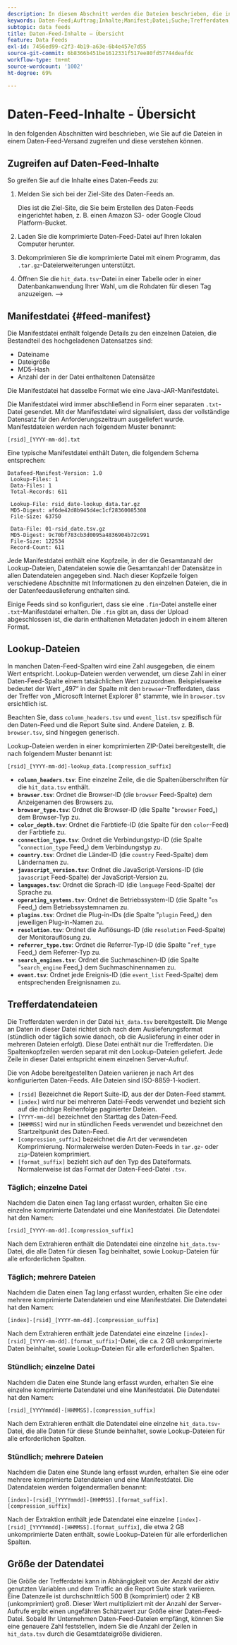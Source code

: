 ```yaml
---
description: In diesem Abschnitt werden die Dateien beschrieben, die in einer Daten-Feed-Bereitstellung enthalten sind.
keywords: Daten-Feed;Auftrag;Inhalte;Manifest;Datei;Suche;Trefferdaten;Bereitstellungsinhalte
subtopic: data feeds
title: Daten-Feed-Inhalte – Übersicht
feature: Data Feeds
exl-id: 7456ed99-c2f3-4b19-a63e-6b4e457e7d55
source-git-commit: 6b8366b451be1612331f517ee80fd57744deafdc
workflow-type: tm+mt
source-wordcount: '1002'
ht-degree: 69%

---
```


# Daten-Feed-Inhalte - Übersicht

In den folgenden Abschnitten wird beschrieben, wie Sie auf die Dateien in einem Daten-Feed-Versand zugreifen und diese verstehen können.

## Zugreifen auf Daten-Feed-Inhalte

So greifen Sie auf die Inhalte eines Daten-Feeds zu:

1. Melden Sie sich bei der Ziel-Site des Daten-Feeds an.

   Dies ist die Ziel-Site, die Sie beim Erstellen des Daten-Feeds eingerichtet haben, z. B. einen Amazon S3- oder Google Cloud Platform-Bucket.

1. Laden Sie die komprimierte Daten-Feed-Datei auf Ihren lokalen Computer herunter.

1. Dekomprimieren Sie die komprimierte Datei mit einem Programm, das `.tar.gz`-Dateierweiterungen unterstützt.

1. Öffnen Sie die `hit_data.tsv`-Datei in einer Tabelle oder in einer Datenbankanwendung Ihrer Wahl, um die Rohdaten für diesen Tag anzuzeigen. —>

## Manifestdatei {#feed-manifest}

Die Manifestdatei enthält folgende Details zu den einzelnen Dateien, die Bestandteil des hochgeladenen Datensatzes sind:

* Dateiname
* Dateigröße
* MD5-Hash
* Anzahl der in der Datei enthaltenen Datensätze

Die Manifestdatei hat dasselbe Format wie eine Java-JAR-Manifestdatei.

Die Manifestdatei wird immer abschließend in Form einer separaten `.txt`-Datei gesendet. Mit der Manifestdatei wird signalisiert, dass der vollständige Datensatz für den Anforderungszeitraum ausgeliefert wurde. Manifestdateien werden nach folgendem Muster benannt:

```text
[rsid]_[YYYY-mm-dd].txt
```

Eine typische Manifestdatei enthält Daten, die folgendem Schema entsprechen:

```text
Datafeed-Manifest-Version: 1.0
 Lookup-Files: 1
 Data-Files: 1
 Total-Records: 611

 Lookup-File: rsid_date-lookup_data.tar.gz
 MD5-Digest: af6de42d8b945d4ec1cf28360085308
 File-Size: 63750

 Data-File: 01-rsid_date.tsv.gz
 MD5-Digest: 9c70bf783cb3d0095a4836904b72c991
 File-Size: 122534
 Record-Count: 611
```

Jede Manifestdatei enthält eine Kopfzeile, in der die Gesamtanzahl der Lookup-Dateien, Datendateien sowie die Gesamtanzahl der Datensätze in allen Datendateien angegeben sind. Nach dieser Kopfzeile folgen verschiedene Abschnitte mit Informationen zu den einzelnen Dateien, die in der Datenfeedauslieferung enthalten sind.

Einige Feeds sind so konfiguriert, dass sie eine `.fin`-Datei anstelle einer `.txt`-Manifestdatei erhalten. Die `.fin` gibt an, dass der Upload abgeschlossen ist, die darin enthaltenen Metadaten jedoch in einem älteren Format.

## Lookup-Dateien

In manchen Daten-Feed-Spalten wird eine Zahl ausgegeben, die einem Wert entspricht. Lookup-Dateien werden verwendet, um diese Zahl in einer Daten-Feed-Spalte einem tatsächlichen Wert zuzuordnen. Beispielsweise bedeutet der Wert „497“ in der Spalte mit den `browser`-Trefferdaten, dass der Treffer von „Microsoft Internet Explorer 8“ stammte, wie in `browser.tsv` ersichtlich ist.

Beachten Sie, dass `column_headers.tsv` und `event_list.tsv` spezifisch für den Daten-Feed und die Report Suite sind. Andere Dateien, z. B. `browser.tsv`, sind hingegen generisch.

Lookup-Dateien werden in einer komprimierten ZIP-Datei bereitgestellt, die nach folgendem Muster benannt ist:

```text
[rsid]_[YYYY-mm-dd]-lookup_data.[compression_suffix]
```

* **`column_headers.tsv`**: Eine einzelne Zeile, die die Spaltenüberschriften für die `hit_data.tsv` enthält.
* **`browser.tsv`**: Ordnet die Browser-ID (die `browser` Feed-Spalte) dem Anzeigenamen des Browsers zu.
* **`browser_type.tsv`**: Ordnet die Browser-ID (die Spalte &quot;`browser` Feed„) dem Browser-Typ zu.
* **`color_depth.tsv`**: Ordnet die Farbtiefe-ID (die Spalte für den `color`-Feed) der Farbtiefe zu.
* **`connection_type.tsv`**: Ordnet die Verbindungstyp-ID (die Spalte &quot;`connection_type` Feed„) dem Verbindungstyp zu.
* **`country.tsv`**: Ordnet die Länder-ID (die `country` Feed-Spalte) dem Ländernamen zu.
* **`javascript_version.tsv`**: Ordnet die JavaScript-Versions-ID (die `javascript` Feed-Spalte) der JavaScript-Version zu.
* **`languages.tsv`**: Ordnet die Sprach-ID (die `language` Feed-Spalte) der Sprache zu.
* **`operating_systems.tsv`**: Ordnet die Betriebssystem-ID (die Spalte &quot;`os` Feed„) dem Betriebssystemnamen zu.
* **`plugins.tsv`**: Ordnet die Plug-in-IDs (die Spalte &quot;`plugin` Feed„) den jeweiligen Plug-in-Namen zu.
* **`resolution.tsv`**: Ordnet die Auflösungs-ID (die `resolution` Feed-Spalte) der Monitorauflösung zu.
* **`referrer_type.tsv`**: Ordnet die Referrer-Typ-ID (die Spalte &quot;`ref_type` Feed„) dem Referrer-Typ zu.
* **`search_engines.tsv`**: Ordnet die Suchmaschinen-ID (die Spalte &quot;`search_engine` Feed„) dem Suchmaschinennamen zu.
* **`event.tsv`**: Ordnet jede Ereignis-ID (die `event_list` Feed-Spalte) dem entsprechenden Ereignisnamen zu.

## Trefferdatendateien

Die Trefferdaten werden in der Datei `hit_data.tsv` bereitgestellt. Die Menge an Daten in dieser Datei richtet sich nach dem Auslieferungsformat (stündlich oder täglich sowie danach, ob die Auslieferung in einer oder in mehreren Dateien erfolgt). Diese Datei enthält nur die Trefferdaten. Die Spaltenkopfzeilen werden separat mit den Lookup-Dateien geliefert. Jede Zeile in dieser Datei entspricht einem einzelnen Server-Aufruf.

Die von Adobe bereitgestellten Dateien variieren je nach Art des konfigurierten Daten-Feeds. Alle Dateien sind ISO-8859-1-kodiert.

* `[rsid]` Bezeichnet die Report Suite-ID, aus der der Daten-Feed stammt.
* `[index]` wird nur bei mehreren Datei-Feeds verwendet und bezieht sich auf die richtige Reihenfolge paginierter Dateien.
* `[YYYY-mm-dd]` bezeichnet den Starttag des Daten-Feed.
* `[HHMMSS]` wird nur in stündlichen Feeds verwendet und bezeichnet den Startzeitpunkt des Daten-Feed.
* `[compression_suffix]` bezeichnet die Art der verwendeten Komprimierung. Normalerweise werden Daten-Feeds in `tar.gz`- oder `zip`-Dateien komprimiert.
* `[format_suffix]` bezieht sich auf den Typ des Dateiformats. Normalerweise ist das Format der Daten-Feed-Datei `.tsv`.

### Täglich; einzelne Datei

Nachdem die Daten einen Tag lang erfasst wurden, erhalten Sie eine einzelne komprimierte Datendatei und eine Manifestdatei. Die Datendatei hat den Namen:

`[rsid]_[YYYY-mm-dd].[compression_suffix]`

Nach dem Extrahieren enthält die Datendatei eine einzelne `hit_data.tsv`-Datei, die alle Daten für diesen Tag beinhaltet, sowie Lookup-Dateien für alle erforderlichen Spalten.

### Täglich; mehrere Dateien

Nachdem die Daten einen Tag lang erfasst wurden, erhalten Sie eine oder mehrere komprimierte Datendateien und eine Manifestdatei. Die Datendatei hat den Namen:

`[index]-[rsid]_[YYYY-mm-dd].[compression_suffix]`

Nach dem Extrahieren enthält jede Datendatei eine einzelne `[index]-[rsid]_[YYYY-mm-dd].[format_suffix]`-Datei, die ca. 2 GB unkomprimierte Daten beinhaltet, sowie Lookup-Dateien für alle erforderlichen Spalten.

### Stündlich; einzelne Datei

Nachdem die Daten eine Stunde lang erfasst wurden, erhalten Sie eine einzelne komprimierte Datendatei und eine Manifestdatei. Die Datendatei hat den Namen:

`[rsid]_[YYYYmmdd]-[HHMMSS].[compression_suffix]`

Nach dem Extrahieren enthält die Datendatei eine einzelne `hit_data.tsv`-Datei, die alle Daten für diese Stunde beinhaltet, sowie Lookup-Dateien für alle erforderlichen Spalten.

### Stündlich; mehrere Dateien

Nachdem die Daten eine Stunde lang erfasst wurden, erhalten Sie eine oder mehrere komprimierte Datendateien und eine Manifestdatei. Die Datendateien werden folgendermaßen benannt:

`[index]-[rsid]_[YYYYmmdd]-[HHMMSS].[format_suffix].[compression_suffix]`

Nach der Extraktion enthält jede Datendatei eine einzelne `[index]-[rsid]_[YYYYmmdd]-[HHMMSS].[format_suffix]`, die etwa 2 GB unkomprimierte Daten enthält, sowie Lookup-Dateien für alle erforderlichen Spalten.

## Größe der Datendatei

Die Größe der Trefferdatei kann in Abhängigkeit von der Anzahl der aktiv genutzten Variablen und dem Traffic an die Report Suite stark variieren. Eine Datenzeile ist durchschnittlich 500 B (komprimiert) oder 2 KB (unkomprimiert) groß. Dieser Wert multipliziert mit der Anzahl der Server-Aufrufe ergibt einen ungefähren Schätzwert zur Größe einer Daten-Feed-Datei. Sobald Ihr Unternehmen Daten-Feed-Dateien empfängt, können Sie eine genauere Zahl feststellen, indem Sie die Anzahl der Zeilen in `hit_data.tsv` durch die Gesamtdateigröße dividieren.